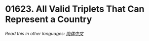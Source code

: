 # 01623. All Valid Triplets That Can Represent a Country

  _Read this in other languages:_
    [_简体中文_](README.zh-CN.md)

